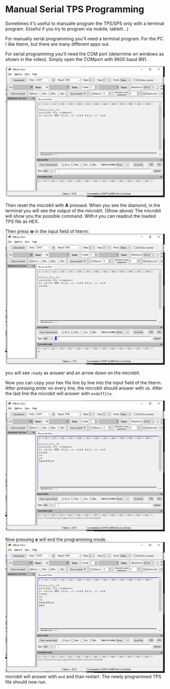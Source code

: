 

# Manual Serial TPS Programming

Sometimes it's useful to manualle program the TPS/SPS only with a terminal program. (Useful if you try to program via mobile, tablett...)

For manually serial programming you'll need a terminal program. For the PC I like hterm, but there are many different apps out.

For serial programming you'll need the COM port (determine on windows as shown in the video). Simply open the COMport with 9600 baud 8N1. 

![image-20210412151316064](hterm.png)

Then reset the microbit with **A** pressed. When you see the diamond, in the terminal you will see the output of the microbit. (Show above) The microbit will show you the possible command. With **r** you can readout the loaded TPS file as HEX.

Then press **w** in the input field of hterm:
![image-20210412151627092](hterm_2.png)

you will see `ready` as answer and an arrow down on the microbit.

Now you can copy your hex file line by line into the input field of the hterm. After pressing enter on every line, the microbit should answer with `ok`. After the last line the microbit will answer with `endoffile`.


![image-20210412151915231](hterm_3.png)



Now pressing **e** will end the programming mode. 
![image-20210412152149620](hterm_4.png)microbit will answer with `end` and than restart. The newly programmed TPS file should now run.

